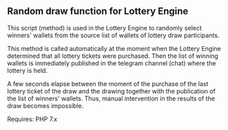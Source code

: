 Random draw function for Lottery Engine
-------------

This script (method) is used in the Lottery Engine to randomly select winners' wallets from the source list of wallets of lottery draw participants.

This method is called automatically at the moment when the Lottery Engine determined that all lottery tickets were purchased. Then the list of winning wallets is immediately published in the telegram channel (chat) where the lottery is held.

A few seconds elapse between the moment of the purchase of the last lottery ticket of the draw and the drawing together with the publication of the list of winners' wallets. Thus, manual intervention in the results of the draw becomes impossible.

Requires: PHP 7.x
